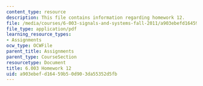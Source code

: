 ```yaml
---
content_type: resource
description: This file contains information regarding homework 12.
file: /media/courses/6-003-signals-and-systems-fall-2011/a903ebefd16459b50d903da55352d5fb_MIT6_003F11_hw12.pdf
file_type: application/pdf
learning_resource_types:
- Assignments
ocw_type: OCWFile
parent_title: Assignments
parent_type: CourseSection
resourcetype: Document
title: 6.003 Homework 12
uid: a903ebef-d164-59b5-0d90-3da55352d5fb
---
```


